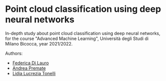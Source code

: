 # Point cloud classification using deep neural networks

In-depth study about point cloud classification using deep neural networks, for the course "Advanced Machine Learning", Università degli Studi di Milano Bicocca, year 2021/2022.

Authors:

- [Federica Di Lauro](https://github.com/fdila)
- [Andrea Premate](https://github.com/AndreaPremate)
- [Lidia Lucrezia Tonelli](https://github.com/lutonelli)
